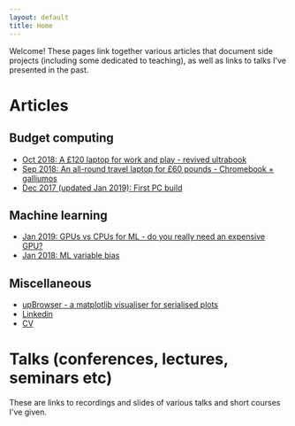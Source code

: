 ```yaml
---
layout: default
title: Home
---
```

Welcome! These pages link together various articles that document side projects (including some dedicated to teaching), as well as links to talks I've presented in the past. 

# Articles

## Budget computing

* [Oct 2018: A £120 laptop for work and play - revived ultrabook](revived_ultrabook.md)
* [Sep 2018: An all-round travel laptop for £60 pounds - Chromebook + galliumos](chromebook.md)
* [Dec 2017 (updated Jan 2019): First PC build](first_pc_build.md)

## Machine learning
* [Jan 2019: GPUs vs CPUs for ML - do you really need an expensive GPU?](gpu_vs_cpu.md)
* [Jan 2018: ML variable bias](ML_variable_eff.md)

## Miscellaneous 
* [upBrowser - a matplotlib visualiser for serialised plots](upBrowser.md)
* [Linkedin](https://www.linkedin.com/in/dan-saunders1)
* [CV](https://docs.google.com/presentation/d/1DKIxbgXLdX_WUn52feFf18cfIm6UupInGGKTr4SV7FA/edit?usp=sharing)

# Talks (conferences, lectures, seminars etc)
These are links to recordings and slides of various talks and short courses I've given. 

